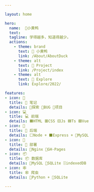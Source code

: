 ```yaml
---

layout: home

hero:
  name:  🐤小黄鸭
  text:  
  tagline: 学得越多，知道得越少。
  actions:
    - theme: brand
      text: 🐤 小黄鸭
      link: /About/AboutDuck
    - theme: alt
      text: 🌽 Project
      link: /Project/index
    - theme: alt
      text: 🏹 Explore
      link: Explore/2022/

features:
- icon: 📖
  title: 📖 笔记
  details: 🏹探索 🐞BUG 🌽项目
- icon: 💻
  title: 💻 前端
  details: 🟧HTML 🟥CSS 🟨Js 🟦Ts 🟩Vue
- icon: 💾
  title: 💾 后端
  details: ⬜Node + ⬛Express + 🐬MySQL
- icon: 🚀
  title: 🚀 部署
  details: 🥦Nginx 📰GH-Pages
- icon: 📦
  title: 📦 数据库
  details: 🐬MySQL 🍃SQLite 🗄️indexedDB
- icon: 🕸️
  title: 🕸️ 爬虫
  details: 🐍Python + 🍃SQLite

---
```


<br/>
